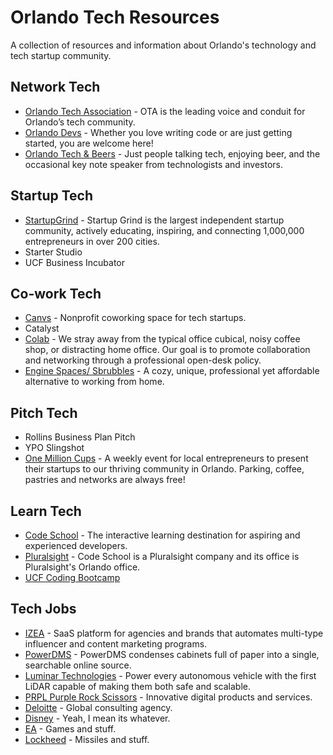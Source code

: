 # Orlando Tech Resources
A collection of resources and information about Orlando's technology and tech startup community.

## Network Tech

* [Orlando Tech Association](http://orlandotech.org/) - OTA is the leading voice and conduit for Orlando’s tech community.
* [Orlando Devs](https://orlandodevs.com/) - Whether you love writing code or are just getting started, you are welcome here!
* [Orlando Tech & Beers](https://www.meetup.com/Orlando-Tech-and-Beer/) -  Just people talking tech, enjoying beer, and the occasional key note speaker from technologists and investors.

## Startup Tech

* [StartupGrind](https://www.startupgrind.com/orlando/) - Startup Grind is the largest independent startup community, actively educating, inspiring, and connecting 1,000,000 entrepreneurs in over 200 cities. 
* Starter Studio
* UCF Business Incubator

## Co-work Tech

* [Canvs](https://canvs.org/) - Nonprofit coworking space for tech startups. 
* Catalyst
* [Colab](http://colabusa.com/) - We stray away from the typical office cubical, noisy coffee shop, or distracting home office. Our goal is to promote collaboration and networking through a professional open-desk policy.
* [Engine Spaces/ Sbrubbles](http://sbrubbles.biz/) - A cozy, unique, professional yet affordable alternative to working from home.

## Pitch Tech

* Rollins Business Plan Pitch
* YPO Slingshot
* [One Million Cups](http://www.1millioncups.com/orlando) - A weekly event for local entrepreneurs to present their startups to our thriving community in Orlando. Parking, coffee, pastries and networks are always free!

## Learn Tech

* [Code School](https://www.codeschool.com/) - The interactive learning destination for aspiring and experienced developers.
* [Pluralsight](http://www.pluralsight.com) - Code School is a Pluralsight company and its office is Pluralsight's Orlando office.
* [UCF Coding Bootcamp](http://www.ce.ucf.edu/Program/5902/Ucf-Coding-Boot-Camp/)

## Tech Jobs

* [IZEA](https://izea.com/company/careers/apply-to-join-izea/) - SaaS platform for agencies and brands that automates multi-type influencer and content marketing programs.
* [PowerDMS](https://www.powerdms.com/about/careers/) - PowerDMS condenses cabinets full of paper into a single, searchable online source.
* [Luminar Technologies](https://www.luminartech.com/careers/index.html) - Power every autonomous vehicle with the first LiDAR capable of making them both safe and scalable.
* [PRPL Purple Rock Scissors](https://purplerockscissors.com/) - Innovative digital products and
services.
* [Deloitte](https://jobsus.deloitte.com/orlando/florida/usa/jobs/) - Global consulting agency.
* [Disney](https://jobs.disneycareers.com/) - Yeah, I mean its whatever.
* [EA](https://www.ea.com/careers/careers-overview/orlando#roles) - Games and stuff.
* [Lockheed](http://search.lockheedmartinjobs.com/ListJobs/ByState/FL/Country-US/) - Missiles and stuff.
